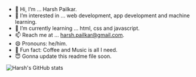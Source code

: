 - 👋 Hi, I’m ... Harsh Pailkar.
- 👀 I’m interested in ... web development, app development and machine learning.
- 🌱 I’m currently learning ... html, css and javascript.
- 📫 Reach me at ... harsh.pailkar@gmail.com.
- 😄 Pronouns: he/him.
- 🌟 Fun fact: Coffee and Music is all I need.
- 😇 Gonna update this readme file soon.

![Harsh's GitHub stats](https://github-readme-stats.vercel.app/api?username=harshpailkar&show_icons=true&count_private=true&theme=gruvbox_light)
